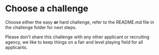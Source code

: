 # Choose a challenge

Choose either the easy **or** hard challenge, refer to the README.md file in the challenge folder for next steps.

Please don't share this challenge with any other applicant or recruiting agency, we like to keep things on a fair and level playing field for all applicants.